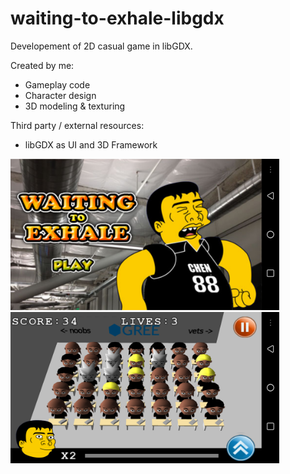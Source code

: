 # waiting-to-exhale-libgdx

Developement of 2D casual game in libGDX.

Created by me:
- Gameplay code
- Character design
- 3D modeling & texturing

Third party / external resources:
- libGDX as UI and 3D Framework

<img src="screenshot1.png" width="430"><img src="screenshot2.png" width="430">
